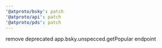 ```yaml
---
'@atproto/bsky': patch
'@atproto/api': patch
'@atproto/pds': patch
---
```


remove deprecated app.bsky.unspecced.getPopular endpoint
